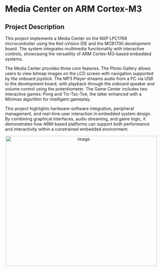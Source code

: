# Media Center on ARM Cortex-M3

## Project Description
This project implements a Media Center on the NXP LPC1768 microcontroller using the Keil uVision IDE and the MCB1700 development board. The system integrates multimedia functionality with interactive controls, showcasing the versatility of ARM Cortex-M3–based embedded systems.

The Media Center provides three core features. The Photo Gallery allows users to view bitmap images on the LCD screen with navigation supported by the onboard joystick. The MP3 Player streams audio from a PC via USB to the development board, with playback through the onboard speaker and volume control using the potentiometer. The Game Center includes two interactive games: Pong and Tic-Tac-Toe, the latter enhanced with a Minimax algorithm for intelligent gameplay.

This project highlights hardware-software integration, peripheral management, and real-time user interaction in embedded system design. By combining graphical interfaces, audio streaming, and game logic, it demonstrates how ARM-based platforms can support both performance and interactivity within a constrained embedded environment.

<p align="center">
  <img width="500" height="430" alt="image" src="https://github.com/user-attachments/assets/fe3f9cb7-f0a1-457a-a623-106a7f42a581" />
</p>

